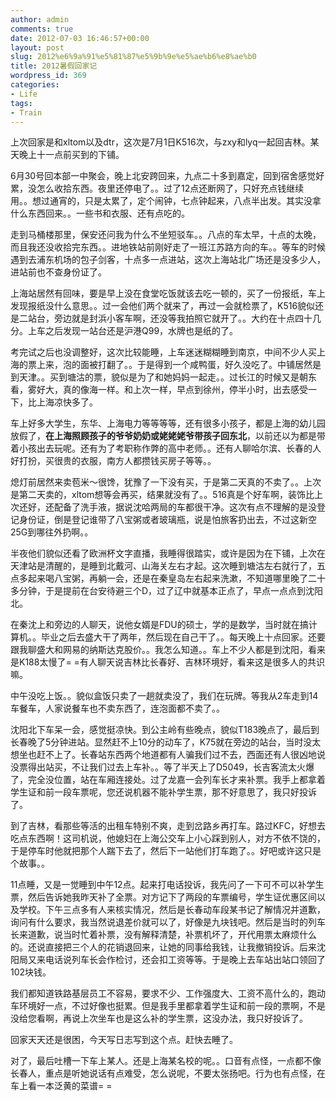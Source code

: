 ```yaml
---
author: admin
comments: true
date: 2012-07-03 16:46:57+00:00
layout: post
slug: 2012%e6%9a%91%e5%81%87%e5%9b%9e%e5%ae%b6%e8%ae%b0
title: 2012暑假回家记
wordpress_id: 369
categories:
- Life
tags:
- Train
---
```


上次回家是和xltom以及dtr，这次是7月1日K516次，与zxy和lyq一起回吉林。某天晚上十一点前买到的下铺。

6月30号回本部一中聚会，晚上北安跨回来，九点二十多到嘉定，回到宿舍感觉好累，没怎么收拾东西。夜里还停电了。。过了12点还断网了，只好充点钱继续用。。想过通宵的，只是太累了，定个闹钟，七点钟起来，八点半出发。其实没拿什么东西回来。。一些书和衣服、还有点吃的。

走到马桶楼那里，保安还问我为什么不坐短驳车。。八点的车太早，十点的太晚，而且我还没收拾完东西。。进地铁站前刚好走了一班江苏路方向的车。。等车的时候遇到去浦东机场的包子剑客，十点多一点进站，这次上海站北广场还是没多少人，进站前也不查身份证了。

上海站居然有回味，要是早上没在食堂吃饭就该去吃一顿的，买了一份报纸，车上发现报纸没什么意思。。过一会他们两个就来了，再过一会就检票了，K516貌似还是二站台，旁边就是封浜小客车啊，还没等我拍照它就开了。。大约在十点四十几分。上车之后发现一站台还是沪港Q99，水牌也是纸的了。

考完试之后也没调整好，这次比较能睡，上车迷迷糊糊睡到南京，中间不少人买上海的票上来，泡的面被打翻了。。于是得到一个咸鸭蛋，好久没吃了。中铺居然是到天津。。买到塘沽的票，貌似是为了和她妈妈一起走。。过长江的时候又是朝东看，雾好大，真的像海一样。和上次一样，早点到徐州，停半小时，出去感受一下，比上海凉快多了。

车上好多大学生，东华、上海电力等等等等，还有很多小孩子，都是上海的幼儿园放假了，**在上海照顾孩子的爷爷奶奶或姥姥姥爷带孩子回东北**，以前还以为都是带着小孩出去玩呢。还有为了考职称作弊的高中老师。。还有人聊哈尔滨、长春的人好打扮，买很贵的衣服，南方人都攒钱买房子等等。。

熄灯前居然来卖苞米～很馋，犹豫了一下没有买，于是第二天真的不卖了。。上次是第二天卖的，xltom想等会再买，结果就没有了。。516真是个好车啊，装饰比上次还好，还配备了洗手液，据说沈哈两局的车都很干净。这次有点不理解的是没登记身份证，倒是登记谁带了八宝粥或者玻璃瓶，说是怕旅客扔出去，不过这新空25G到哪往外扔啊。。

半夜他们貌似还看了欧洲杯文字直播，我睡得很踏实，或许是因为在下铺，上次在天津站是清醒的，是睡到北戴河、山海关左右才起。这次睡到塘沽左右就行了，五点多起来喝八宝粥，再躺一会，还是在秦皇岛左右起来洗漱，不知道哪里晚了二十多分钟，于是提前在台安待避三个D，过了辽中就基本正点了，早点一点点到沈阳北。

在秦沈上和旁边的人聊天，说他女婿是FDU的硕士，学的是数学，当时就在搞计算机。。毕业之后去盛大干了两年，然后现在自己干了。。每天晚上十点回家。还要跟我聊盛大和网易的纳斯达克股价。。我怎么知道。。车上不少人都是到沈阳，看来是K188太慢了= =有人聊天说吉林比长春好、吉林环境好，看来这是很多人的共识嘛。

中午没吃上饭。。貌似盒饭只卖了一趟就卖没了，我们在玩牌。等我从2车走到14车餐车，人家说餐车也不卖东西了，连泡面都不卖了。。

沈阳北下车呆一会，感觉挺凉快。到公主岭有些晚点，貌似T183晚点了，最后到长春晚了5分钟进站。显然赶不上10分的动车了，K75就在旁边的站台，当时没太想坐也赶不上了。长春站东西两个地道都有人骗我们过不去，西面还有人很凶地说没票得出站买，不让我们过去上车补。。等了半天上了D5049，长吉客流太火爆了，完全没位置，站在车厢连接处。过了龙嘉一会列车长才来补票。我手上都拿着学生证和前一段车票呢，您还说机器不能补学生票，那不好意思了，我只好投诉了。

到了吉林，看那些等活的出租车特别不爽，走到岔路乡再打车。路过KFC，好想去吃点东西啊！这司机说，他媳妇在上海公交车上小心踩到别人，对方不依不饶的，于是停车时他就把那个人踹下去了，然后下一站他们打车跑了。。好吧或许这只是个故事。。

11点睡，又是一觉睡到中午12点。起来打电话投诉，我先问了一下可不可以补学生票，然后告诉她我昨天补了全票。对方记下了两段的车票编号，学生证优惠区间以及学校。下午三点多有人来核实情况，然后是长春动车段某书记了解情况并道歉，询问有什么要求，我当然说退差价就可以了，好像是九块钱吧。然后是当时的列车长来道歉，说当时忙着补票，没有解释清楚，补票机坏了，开代用票太麻烦什么的。还说直接把三个人的花销退回来，让她的同事给我钱，让我撤销投诉。后来沈阳局又来电话说列车长会作检讨，还会扣工资等等。于是晚上去车站出站口领回了102块钱。

我们都知道铁路基层员工不容易，要求不少、工作强度大、工资不高什么的，跑动车环境好一点，不过好像也挺累。但是我手里都拿着学生证和前一段的票啊，不是没给您看啊，再说上次坐车也是这么补的学生票，这没办法，我只好投诉了。

回家天天还是很困，今天写日志写到这个点。赶快去睡了。

对了，最后吐槽一下车上某人。还是上海某名校的呢。。口音有点怪，一点都不像长春人，重点是听她说话有点难受，怎么说呢，不要太张扬吧。行为也有点怪，在车上看一本泛黄的菜谱= =
